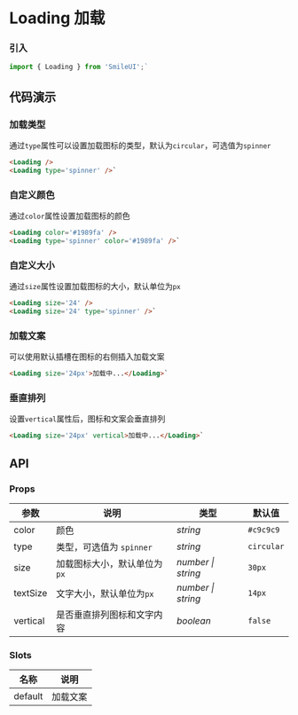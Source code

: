 # Loading 加载

### 引入

```js
import { Loading } from 'SmileUI';`
```

## 代码演示

### 加载类型

通过`type`属性可以设置加载图标的类型，默认为`circular`，可选值为`spinner`

```html
<Loading />
<Loading type='spinner' />`
```

### 自定义颜色

通过`color`属性设置加载图标的颜色

```html
<Loading color='#1989fa' />
<Loading type='spinner' color='#1989fa' />`
```

### 自定义大小

通过`size`属性设置加载图标的大小，默认单位为`px`

```html
<Loading size='24' />
<Loading size='24' type='spinner' />`
```

### 加载文案

可以使用默认插槽在图标的右侧插入加载文案

```html
<Loading size='24px'>加载中...</Loading>`
```

### 垂直排列

设置`vertical`属性后，图标和文案会垂直排列

```html
<Loading size='24px' vertical>加载中...</Loading>`
```

## API

### Props

| 参数      | 说明                         | 类型               | 默认值     |
| --------- | ---------------------------- | ------------------ | ---------- |
| color     | 颜色                         | _string_           | `#c9c9c9`  |
| type      | 类型，可选值为 `spinner`     | _string_           | `circular` |
| size      | 加载图标大小，默认单位为`px` | _number \| string_ | `30px`     |
| textSize | 文字大小，默认单位为`px`     | _number \| string_ | `14px`     |
| vertical  | 是否垂直排列图标和文字内容   | _boolean_          | `false`    |

### Slots

| 名称    | 说明     |
| ------- | -------- |
| default | 加载文案 |
